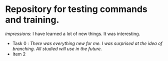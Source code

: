 # Repository for testing commands and training.

*impressions*: I have learned a lot of new things. It was interesting.
* Task 0 :  *There was everything new for me. I was surprised at the idea of branching. All studied will use in the future.*
* Item 2
